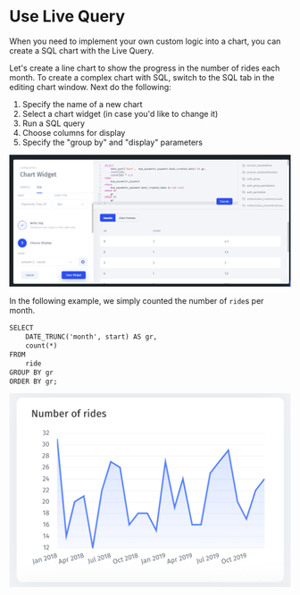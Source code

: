 # Use Live Query

When you need to implement your own custom logic into a chart, you can create a SQL chart with the Live Query.

Let's create a line chart to show the progress in the number of rides each month. To create a complex chart with SQL, switch to the SQL tab in the editing chart window. Next do the following:

1. Specify the name of a new chart
2. Select a chart widget \(in case you'd like to change it\)
3. Run a SQL query 
4. Choose columns for display
5. Specify the "group by" and "display" parameters

![](../../.gitbook/assets/image%20%28275%29.png)

In the following example, we simply counted the number of `ride`s per month.

```
SELECT
    DATE_TRUNC('month', start) AS gr,
    count(*)
FROM 
    ride
GROUP BY gr
ORDER BY gr;
```

![](../../.gitbook/assets/image%20%28187%29.png)



